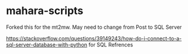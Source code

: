 # mahara-scripts
Forked this for the mt2mw. May need to change from Post to SQL Server


https://stackoverflow.com/questions/39149243/how-do-i-connect-to-a-sql-server-database-with-python for SQL Refrences
